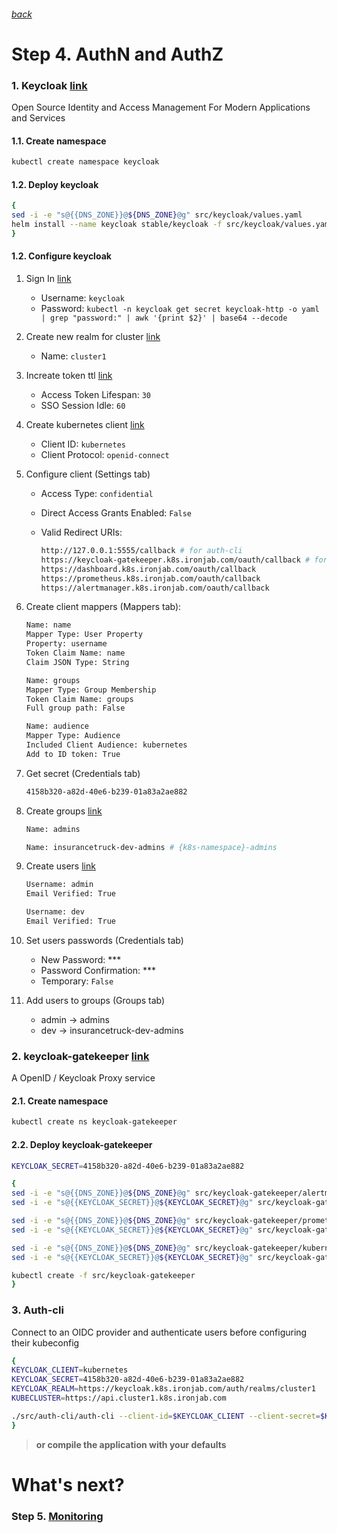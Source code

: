 ###### [back](http://54.152.51.78:10080/ironjab/it-k8s/src/master/docs/step3.md)

# Step 4. AuthN and AuthZ

### 1. Keycloak [link](https://www.keycloak.org)
Open Source Identity and Access Management For Modern Applications and Services

#### 1.1. Create namespace
```sh
kubectl create namespace keycloak
```

#### 1.2. Deploy keycloak
```sh
{
sed -i -e "s@{{DNS_ZONE}}@${DNS_ZONE}@g" src/keycloak/values.yaml
helm install --name keycloak stable/keycloak -f src/keycloak/values.yaml --namespace keycloak
}
```

#### 1.2. Configure keycloak

1. Sign In [link](https://keycloak.k8s.ironjab.com/auth)
    * Username: `keycloak`
    * Password: `kubectl -n keycloak get secret keycloak-http -o yaml | grep "password:" | awk '{print $2}' | base64 --decode`
2. Create new realm for cluster [link](https://keycloak.k8s.ironjab.com/auth/admin/master/console/#/create/realm)
    * Name: `cluster1`
3. Increate token ttl [link](https://keycloak.k8s.ironjab.com/auth/admin/master/console/#/realms/cluster1/token-settings)
    * Access Token Lifespan: `30`
    * SSO Session Idle: `60`
4. Create kubernetes client [link](https://keycloak.k8s.ironjab.com/auth/admin/master/console/#/create/client/cluster1)
    * Client ID: `kubernetes`
    * Client Protocol: `openid-connect`
5. Configure client (Settings tab)
    * Access Type: `confidential`
    * Direct Access Grants Enabled: `False`
    * Valid Redirect URIs: 

        ```sh
        http://127.0.0.1:5555/callback # for auth-cli
        https://keycloak-gatekeeper.k8s.ironjab.com/oauth/callback # for gatekeeper
        https://dashboard.k8s.ironjab.com/oauth/callback
        https://prometheus.k8s.ironjab.com/oauth/callback
        https://alertmanager.k8s.ironjab.com/oauth/callback
        ```
6. Create client mappers (Mappers tab):

    ```sh
    Name: name
    Mapper Type: User Property
    Property: username
    Token Claim Name: name
    Claim JSON Type: String
    ```

    ```sh
    Name: groups
    Mapper Type: Group Membership
    Token Claim Name: groups
    Full group path: False
    ``` 

    ```sh
    Name: audience
    Mapper Type: Audience
    Included Client Audience: kubernetes
    Add to ID token: True
    ```
7. Get secret (Credentials tab)

    ```sh
    4158b320-a82d-40e6-b239-01a83a2ae882
    ```
8. Create groups [link](https://keycloak.k8s.ironjab.com/auth/admin/master/console/#/create/group/cluster1/parent/realm)

    ```sh
    Name: admins
    ```

    ```sh
    Name: insurancetruck-dev-admins # {k8s-namespace}-admins
    ```   
9. Create users [link](https://keycloak.k8s.ironjab.com/auth/admin/master/console/#/create/user/cluster1)

    ```sh
    Username: admin
    Email Verified: True
    ```

    ```sh
    Username: dev
    Email Verified: True
    ```
10. Set users passwords (Credentials tab)
    * New Password: ***
    * Password Confirmation: ***
    * Temporary: `False`
11. Add users to groups (Groups tab)
    * admin  -> admins
    * dev    -> insurancetruck-dev-admins 


### 2. keycloak-gatekeeper [link](https://github.com/keycloak/keycloak-gatekeeper)
A OpenID / Keycloak Proxy service

#### 2.1. Create namespace
```sh
kubectl create ns keycloak-gatekeeper
```

#### 2.2. Deploy keycloak-gatekeeper
```sh
KEYCLOAK_SECRET=4158b320-a82d-40e6-b239-01a83a2ae882

{
sed -i -e "s@{{DNS_ZONE}}@${DNS_ZONE}@g" src/keycloak-gatekeeper/alertmanager.yaml
sed -i -e "s@{{KEYCLOAK_SECRET}}@${KEYCLOAK_SECRET}@g" src/keycloak-gatekeeper/alertmanager.yaml

sed -i -e "s@{{DNS_ZONE}}@${DNS_ZONE}@g" src/keycloak-gatekeeper/prometheus.yaml
sed -i -e "s@{{KEYCLOAK_SECRET}}@${KEYCLOAK_SECRET}@g" src/keycloak-gatekeeper/prometheus.yaml

sed -i -e "s@{{DNS_ZONE}}@${DNS_ZONE}@g" src/keycloak-gatekeeper/kubernetes-dashboard.yaml
sed -i -e "s@{{KEYCLOAK_SECRET}}@${KEYCLOAK_SECRET}@g" src/keycloak-gatekeeper/kubernetes-dashboard.yaml

kubectl create -f src/keycloak-gatekeeper
}
```

### 3. Auth-cli
Connect to an OIDC provider and authenticate users before configuring their kubeconfig

```sh
{
KEYCLOAK_CLIENT=kubernetes
KEYCLOAK_SECRET=4158b320-a82d-40e6-b239-01a83a2ae882
KEYCLOAK_REALM=https://keycloak.k8s.ironjab.com/auth/realms/cluster1
KUBECLUSTER=https://api.cluster1.k8s.ironjab.com

./src/auth-cli/auth-cli --client-id=$KEYCLOAK_CLIENT --client-secret=$KEYCLOAK_SECRET --issuer=$KEYCLOAK_REALM --kubecluster=$KUBECLUSTER
}
```
> **or compile the application with your defaults**

<!-- ### 4. Add Auth0 user admin rights
```sh
{
AUTH0_USER_USERNAME=dimag # auth0 created user at step 1.7 username

sed -i -e "s@{{DNS_ZONE}}@${DNS_ZONE}@g" src/admin-user/clusterrolebinding.yaml
sed -i -e "s@{{AUTH0_USER_USERNAME}}@${AUTH0_USER_USERNAME}@g" src/admin-user/clusterrolebinding.yaml
kubectl apply -f src/admin-user/clusterrolebinding.yaml
}
``` -->

<!-- ## Demo

<p align="center">
  <a target="_blank" href="https://asciinema.org/a/197034">
  <img src="https://asciinema.org/a/197034.png" width="885"></image>
  </a>
</p> -->

# What's next?

### Step 5. [Monitoring](http://54.152.51.78:10080/ironjab/it-k8s/src/master/docs/step5.md)